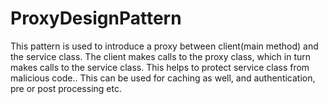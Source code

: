 # ProxyDesignPattern

This pattern is used to introduce a proxy between client(main method) and the service class. The client makes calls to the proxy class, which in turn makes calls
to the service class. This helps to protect service class from malicious code.. This can be used for caching as well, and authentication, pre or post processing
etc.
